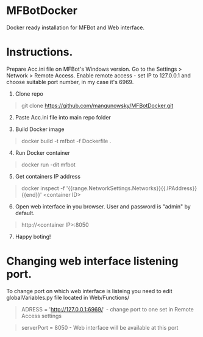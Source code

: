 # MFBotDocker

Docker ready installation for MFBot and Web interface.

# Instructions.

Prepare Acc.ini file on MFBot's Windows version. Go to the Settings > Network > Remote Access. Enable remote access - set IP to 127.0.0.1 and choose suitable port number, in my case it's 6969.

1. Clone repo

> git clone https://github.com/mangunowsky/MFBotDocker.git

2. Paste Acc.ini file into main repo folder

3. Build Docker image

> docker build -t mfbot -f Dockerfile .

4. Run Docker container

> docker run -dit mfbot

5. Get containers IP address

> docker inspect -f '{{range.NetworkSettings.Networks}}{{.IPAddress}}{{end}}' \<container ID\>

6. Open web interface in you browser. User and password is "admin" by default.

> http://\<container IP\>:8050

7. Happy boting!

# Changing web interface listening port.

To change port on which web interface is listeing you need to edit globalVariables.py file located in Web/Functions/

> ADRESS = 'http://127.0.0.1:6969/' - change port to one set in Remote Access settings

> serverPort = 8050 - Web interface will be available at this port

